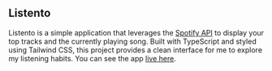 ## Listento

Listento is a simple application that leverages the [Spotify API](https://developer.spotify.com/documentation/web-api) to display your top tracks and the currently playing song. Built with TypeScript and styled using Tailwind CSS, this project provides a clean interface for me to explore my listening habits. You can see the app [live here](https://cosieslucha.vercel.app/).
